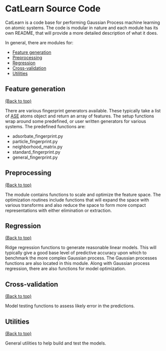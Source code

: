 # CatLearn Source Code

CatLearn is a code base for performing Gaussian Process machine learning on atomic systems. The code is modular in nature and each module has its own README, that will provide a more detailed description of what it does.

In general, there are modules for:

-   [Feature generation](#feature-generation)
-   [Preprocessing](#preprocessing)
-   [Regression](#regression)
-   [Cross-validation](#cross-validation)
-   [Utilities](#utilities)

## Feature generation

[(Back to top)](#catlearn-source-code)

There are various fingerprint generators available. These typically take a list of [ASE](https://wiki.fysik.dtu.dk/ase/) atoms object and return an array of features. The setup functions wrap around some predefined, or user written generators for various systems. The predefined functions are:

-   adsorbate_fingerprint.py
-   particle_fingerprint.py
-   neighborhood_matrix.py
-   standard_fingerprint.py
-   general_fingerprint.py

## Preprocessing

[(Back to top)](#catlearn-source-code)

The module contains functions to scale and optimize the feature space. The optimization routines include functions that will expand the space with various transforms and also reduce the space to form more compact representations with either elimination or extraction.

## Regression

[(Back to top)](#catlearn-source-code)

Ridge regression functions to generate reasonable linear models. This will typically give a good base level of predictive accuracy upon which to benchmark the more complex Gaussian process. The Gaussian processes functions are also located in this module. Along with Gaussian process regression, there are also functions for model optimization.

## Cross-validation

[(Back to top)](#catlearn-source-code)

Model testing functions to assess likely error in the predictions.

## Utilities

[(Back to top)](#catlearn-source-code)

General utilities to help build and test the models.
